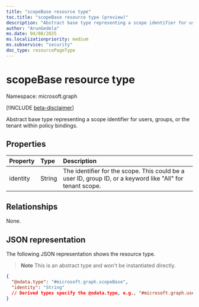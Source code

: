 ```yaml
---
title: "scopeBase resource type"
toc.title: "scopeBase resource type (preview)"
description: "Abstract base type representing a scope identifier for users, groups, or the tenant within policy bindings."
author: "ArunGedela"
ms.date: 04/08/2025
ms.localizationpriority: medium
ms.subservice: "security"
doc_type: resourcePageType
---
```


# scopeBase resource type

Namespace: microsoft.graph

[!INCLUDE [beta-disclaimer](../../includes/beta-disclaimer.md)]

Abstract base type representing a scope identifier for users, groups, or the tenant within policy bindings. 

## Properties

| Property | Type   | Description                                                                                        |
| :------- | :----- | :------------------------------------------------------------------------------------------------- |
| identity | String | The identifier for the scope. This could be a user ID, group ID, or a keyword like "All" for tenant scope. |

## Relationships

None.

## JSON representation

The following JSON representation shows the resource type. 
>**Note** This is an abstract type and won't be instantiated directly.
<!-- {
  "blockType": "resource",
  "abstract": true,
  "@odata.type": "microsoft.graph.scopeBase",
  "openType": false
}-->
``` json
{
  "@odata.type": "#microsoft.graph.scopeBase",
  "identity": "String"
  // Derived types specify the @odata.type, e.g., "#microsoft.graph.userScope"
}
```

